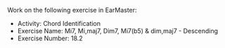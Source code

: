 Work on the following exercise in EarMaster:
- Activity: Chord Identification
- Exercise Name: Mi7, Mi,maj7, Dim7, Mi7(b5) & dim,maj7 - Descending
- Exercise Number: 18.2
